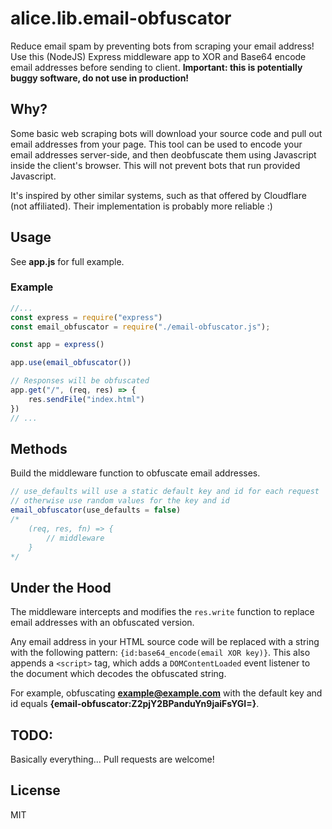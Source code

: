 # alice.lib.email-obfuscator
Reduce email spam by preventing bots from scraping your email address!
Use this (NodeJS) Express middleware app to XOR and Base64 encode email addresses before sending to client.
**Important: this is potentially buggy software, do not use in production!**

## Why?
Some basic web scraping bots will download your source code and pull out email addresses from your page. This tool can be used to encode your email addresses server-side, and then deobfuscate them using Javascript inside the client's browser. This will not prevent bots that run provided Javascript. 

It's inspired by other similar systems, such as that offered by Cloudflare (not affiliated). Their implementation is probably more reliable :)

## Usage
See **app.js** for full example. 

### Example

```javascript
//...
const express = require("express")
const email_obfuscator = require("./email-obfuscator.js");

const app = express()

app.use(email_obfuscator())

// Responses will be obfuscated
app.get("/", (req, res) => {
    res.sendFile("index.html")
})
// ...
```

## Methods

Build the middleware function to obfuscate email addresses.
```javascript
// use_defaults will use a static default key and id for each request
// otherwise use random values for the key and id
email_obfuscator(use_defaults = false)
/*
    (req, res, fn) => {
        // middleware
    }
*/
```

## Under the Hood

The middleware intercepts and modifies the ```res.write``` function to replace email addresses with an obfuscated version.

Any email address in your HTML source code will be replaced with a string with the following pattern: ```{id:base64_encode(email XOR key)}```. This also appends a ```<script>``` tag, which adds a ```DOMContentLoaded``` event listener to the document which decodes the obfuscated string.

For example, obfuscating **example@example.com** with the default key and id equals **{email-obfuscator:Z2pjY2BPanduYn9jaiFsYGI=}**.

## TODO:
Basically everything... Pull requests are welcome!

## License
MIT
